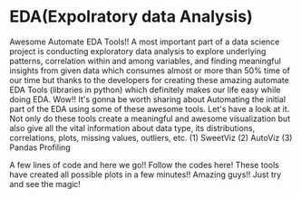 # EDA(Expolratory data Analysis)
Awesome Automate EDA Tools!!
A most important part of a data science project is conducting exploratory data analysis to explore underlying patterns, correlation within and among variables, and finding meaningful insights from given data which consumes almost or more than 50% time of our time but thanks to the developers for creating these amazing automate EDA Tools (libraries in python) which definitely makes our life easy while doing EDA.
Wow!! It's gonna be worth sharing about Automating the initial part of the EDA using some of these awesome tools. Let's have a look at it.
Not only do these tools create a meaningful and awesome visualization but also give all the vital information about data type, its distributions, correlations, plots, missing values, outliers, etc.
(1) SweetViz
(2) AutoViz
(3) Pandas Profiling

A few lines of code and here we go!! Follow the codes here! These tools have created all possible plots in a few minutes!! Amazing guys!! Just try and see the magic!
